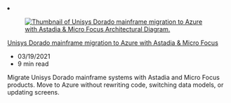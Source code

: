 <!-- This file is automatically generated by build/architectures/build_index.py. Any updates will be lost. -->

<!-- markdownlint-disable MD033 -->

<li class="grid-item item-column" data-categories="hybrid">
<article class="card">
    <div class="card-header has-margin-bottom-none" aria-hidden="true">
        <figure class="image diagram has-height-175 has-overflow-hidden level">
            <a href="/azure/architecture/example-scenario/mainframe/migrate-unisys-dorado-mainframe-apps-with-astadia-micro-focus"><img src="/azure/architecture/browse/thumbs/migrate-unisys-dorado-mainframe-apps-with-astadia-micro-focus.png" class="diagram" alt="Thumbnail of Unisys Dorado mainframe migration to Azure with Astadia & Micro Focus Architectural Diagram." data-linktype="relative-path"></a>
        </figure>
    </div>
    <div class="card-content">
        <a class="card-content-title has-margin-top-none" href="/azure/architecture/example-scenario/mainframe/migrate-unisys-dorado-mainframe-apps-with-astadia-micro-focus">
            <p>Unisys Dorado mainframe migration to Azure with Astadia & Micro Focus</p>
        </a>
        <ul class="card-content-metadata">
            <li>03/19/2021</li>
            <li>9 min read</li>
        </ul>
        <p class="card-content-description">Migrate Unisys Dorado mainframe systems with Astadia and Micro Focus products. Move to Azure without rewriting code, switching data models, or updating screens.</p>
        <div class="bottom-to-top-fade is-hidden-mobile"></div>
    </div>
</article>
</li>